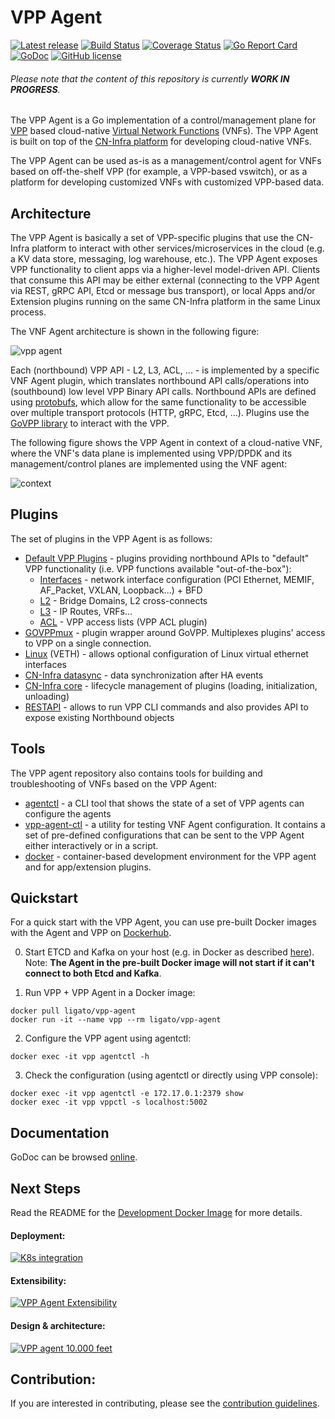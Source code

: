 # VPP Agent

[![Latest release](https://img.shields.io/github/release/ligato/vpp-agent.svg)](https://github.com/ligato/vpp-agent/releases/latest)
[![Build Status](https://travis-ci.org/ligato/vpp-agent.svg?branch=master)](https://travis-ci.org/ligato/vpp-agent)
[![Coverage Status](https://coveralls.io/repos/github/ligato/vpp-agent/badge.svg?branch=master)](https://coveralls.io/github/ligato/vpp-agent?branch=master)
[![Go Report Card](https://goreportcard.com/badge/github.com/ligato/vpp-agent)](https://goreportcard.com/report/github.com/ligato/vpp-agent)
[![GoDoc](https://godoc.org/github.com/ligato/vpp-agent?status.svg)](https://godoc.org/github.com/ligato/vpp-agent)
[![GitHub license](https://img.shields.io/badge/license-Apache%20license%202.0-blue.svg)](https://github.com/ligato/vpp-agent/blob/master/LICENSE)

###### Please note that the content of this repository is currently **WORK IN PROGRESS**.

The VPP Agent is a Go implementation of a control/management plane for
[VPP][1] based cloud-native [Virtual Network Functions][2] (VNFs). The VPP
Agent is built on top of the [CN-Infra platform][16] for developing 
cloud-native VNFs.

The VPP Agent can be used as-is as a management/control agent for VNFs 
based on off-the-shelf VPP (for example, a VPP-based vswitch), or as a
platform for developing customized VNFs with customized VPP-based data.

## Architecture

The VPP Agent is basically a set of VPP-specific plugins that use the 
CN-Infra platform to interact with other services/microservices in the
cloud (e.g. a KV data store, messaging, log warehouse, etc.). The VPP Agent
exposes VPP functionality to client apps via a higher-level model-driven 
API. Clients that consume this API may be either external (connecting to 
the VPP Agent via REST, gRPC API, Etcd or message bus transport), or local
Apps and/or Extension plugins running on the same CN-Infra platform in the 
same Linux process. 

The VNF Agent architecture is shown in the following figure: 

![vpp agent](docs/imgs/vpp_agent.png "VPP Agent & its Plugins on top of cn-infra")

Each (northbound) VPP API - L2, L3, ACL, ... - is implemented by a specific
VNF Agent plugin, which translates northbound API calls/operations into 
(southbound) low level VPP Binary API calls. Northbound APIs are defined 
using [protobufs][3], which allow for the same functionality to be accessible
over multiple transport protocols (HTTP, gRPC, Etcd, ...). Plugins use the 
[GoVPP library][4] to interact with the VPP.

The following figure shows the VPP Agent in context of a cloud-native VNF, 
where the VNF's data plane is implemented using VPP/DPDK and its management/control planes are implemented using the VNF agent:

![context](docs/imgs/context.png "VPP Agent & its Plugins on top of cn-infra")

## Plugins
 
The set of plugins in the VPP Agent is as follows:
* [Default VPP Plugins][5] - plugins providing northbound APIs to "default" 
  VPP functionality (i.e. VPP functions available "out-of-the-box"): 
  * [Interfaces][6] - network interface configuration (PCI Ethernet, MEMIF,
    AF_Packet, VXLAN, Loopback...) + BFD
  * [L2][7] - Bridge Domains, L2 cross-connects
  * [L3][8] - IP Routes, VRFs...
  * [ACL][9] - VPP access lists (VPP ACL plugin)
* [GOVPPmux][10] - plugin wrapper around GoVPP. Multiplexes plugins' access to
  VPP on a single connection.
* [Linux][11] (VETH) - allows optional configuration of Linux virtual ethernet 
  interfaces
* [CN-Infra datasync][12] - data synchronization after HA events
* [CN-Infra core][13] - lifecycle management of plugins (loading, 
  initialization, unloading)
* [RESTAPI](plugins/restplugin) - allows to run VPP CLI commands and also provides API to expose existing Northbound objects

## Tools

The VPP agent repository also contains tools for building and troubleshooting 
of VNFs based on the VPP Agent:

* [agentctl](cmd/agentctl) - a CLI tool that shows the state of a set of 
   VPP agents can configure the agents
* [vpp-agent-ctl](cmd/vpp-agent-ctl) - a utility for testing VNF Agent 
  configuration. It contains a set of pre-defined configurations that can 
  be sent to the VPP Agent either interactively or in a script. 
* [docker](docker) - container-based development environment for the VPP
  agent and for app/extension plugins.

## Quickstart

For a quick start with the VPP Agent, you can use pre-built Docker images with
the Agent and VPP on [Dockerhub][14].

0. Start ETCD and Kafka on your host (e.g. in Docker as described [here][15]).
   Note: **The Agent in the pre-built Docker image will not start if it can't 
   connect to both Etcd and Kafka**.

1. Run VPP + VPP Agent in a Docker image:
```
docker pull ligato/vpp-agent
docker run -it --name vpp --rm ligato/vpp-agent
```

2. Configure the VPP agent using agentctl:
```
docker exec -it vpp agentctl -h
```

3. Check the configuration (using agentctl or directly using VPP console):
```
docker exec -it vpp agentctl -e 172.17.0.1:2379 show
docker exec -it vpp vppctl -s localhost:5002
```

## Documentation
GoDoc can be browsed [online](https://godoc.org/github.com/ligato/vpp-agent).

## Next Steps
Read the README for the [Development Docker Image](docker/dev_vpp_agent/README.md) for more details.

#### Deployment:
[![K8s integration](docs/imgs/k8s_deployment_thumb.png "VPP Agent - K8s integration")](docs/Deployment.md)

#### Extensibility:
[![VPP Agent Extensibility](docs/imgs/extensibility_thumb.png "VPP Agent - example of extensibility")](https://github.com/ligato/cn-sample-service)

#### Design & architecture:
[![VPP agent 10.000 feet](docs/imgs/vpp_agent_10K_feet_thumb.png "VPP Agent - 10.000 feet view on the architecture")](docs/Design.md)

## Contribution:
If you are interested in contributing, please see the [contribution guidelines](CONTRIBUTING.md).

[1]: https://fd.io/
[2]: https://github.com/ligato/cn-infra/blob/master/docs/readmes/cn_virtual_function.md
[3]: https://developers.google.com/protocol-buffers/
[4]: https://wiki.fd.io/view/GoVPP
[5]: plugins/defaultplugins
[6]: plugins/defaultplugins/ifplugin
[7]: plugins/defaultplugins/l2plugin
[8]: plugins/defaultplugins/l3plugin
[9]: plugins/defaultplugins/aclplugin
[10]: plugins/govppmux
[11]: plugins/linuxplugin
[12]: https://github.com/ligato/cn-infra/tree/master/datasync
[13]: https://github.com/ligato/cn-infra/tree/master/core
[14]: https://hub.docker.com/r/ligato/vpp-agent/
[15]: docker/dev_vpp_agent/README.md#running-etcd-server-on-local-host
[16]: https://github.com/ligato/cn-infra